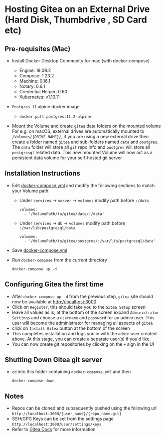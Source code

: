 # Hosting Gitea on an External Drive (Hard Disk, Thumbdrive , SD Card etc)

## Pre-requisites (Mac)

- Install Docker Desktop Community for mac (with docker-compose)
  - Engine: 18.09.2
  - Compose: 1.23.2
  - Machine: 0.16.1
  - Notary: 0.6.1
  - Credential Helper: 0.60
  - Kubernetes: v1.10.11
  
- `Postgres 11` alpine docker image
  - `docker pull postgres:11.2-alpine`

- Mount the Volume and create `gitea` data folders on the mounted volume For e.g. on macOS, external drives are automatically mounted to `/Volumes/{DRIVE_NAME}/`, if you are using a new external drive then create a folder named `gitea` and sub-folders named `data` and `postgres`. The `data` folder will store all `git` repo info and `postgres` will store all `postgresql` related data. This new mounted Volume will now act as a persistent data volume for your self-hosted git server

## Installation Instructions

- Edit [docker-compose.yml](docker-compose.yml) and modify the following sections to match your Volume path

  - Under `services` -> `server` -> `volumes` modify path before `:/data`

    ```(yaml)
    volumes:
      - '/VolumePath/to/gitea/data/:/data'
    ```

  - Under `services` -> `db` -> `volumes` modify path before `:/var/lib/postgresql/data`

    ```(yaml)
    volumes:
      - '/VolumePath/to/gitea/postgres/:/var/lib/postgresql/data'
    ```

- Save [docker-compose.yml](docker-compose.yml)

- Run `docker-compose` from the current directory

   ```(shell)
   docker-compose up -d
   ```

## Configuring Gitea the first time

- After `docker-compose up -d` from the previous step, `gitea` site should now be available at [http://localhost:3000](http://localhost:3000)
- Click on `Register`, this should take you to the `Gitea Setup` screen
- leave all values as is, at the bottom of the screen expand `Administrator Settings` and choose a `username` and `password` for an admin user. This user will become the administrator for managing all aspects of `gitea`
- click on `Install Gitea` button at the bottom of the screen
- This completes installation and logs you in with the `admin` user created above. At this stage, you can create a separate user(s) if you'd like.
- You can now create git repositories by clicking on the `+` sign in the UI

## Shutting Down Gitea git server

- `cd` into this folder containing `docker-compose.yml` and then

    ```(shell)
    docker-compose down
    ```

## Notes

- Repos can be cloned and subsequently pushed using the following url `http://localhost:3000/{user_name}/{repo_name.git}`
- SSH/GPG Keys can be set from the settings page `http://localhost:3000/user/settings/keys`
- Refer to [Gitea Docs](https://github.com/go-gitea/) for more information
